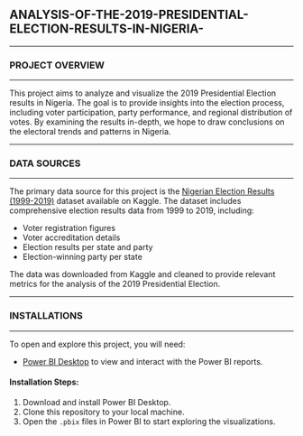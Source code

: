 ## ANALYSIS-OF-THE-2019-PRESIDENTIAL-ELECTION-RESULTS-IN-NIGERIA-

---

### PROJECT OVERVIEW

---

This project aims to analyze and visualize the 2019 Presidential Election results in Nigeria. The goal is to provide insights into the election process, including voter participation, party performance, and regional distribution of votes. By examining the results in-depth, we hope to draw conclusions on the electoral trends and patterns in Nigeria.  

---

### DATA SOURCES 

---

The primary data source for this project is the [Nigerian Election Results (1999-2019)](https://www.kaggle.com/datasets/xibilolu/nigerian-election-results-19992019) dataset available on Kaggle. The dataset includes comprehensive election results data from 1999 to 2019, including:

- Voter registration figures
- Voter accreditation details
- Election results per state and party
- Election-winning party per state

The data was downloaded from Kaggle and cleaned to provide relevant metrics for the analysis of the 2019 Presidential Election.

---

### INSTALLATIONS

---

To open and explore this project, you will need:
- [Power BI Desktop](https://powerbi.microsoft.com/desktop/) to view and interact with the Power BI reports.

#### Installation Steps:
1. Download and install Power BI Desktop.
2. Clone this repository to your local machine.
3. Open the `.pbix` files in Power BI to start exploring the visualizations.
